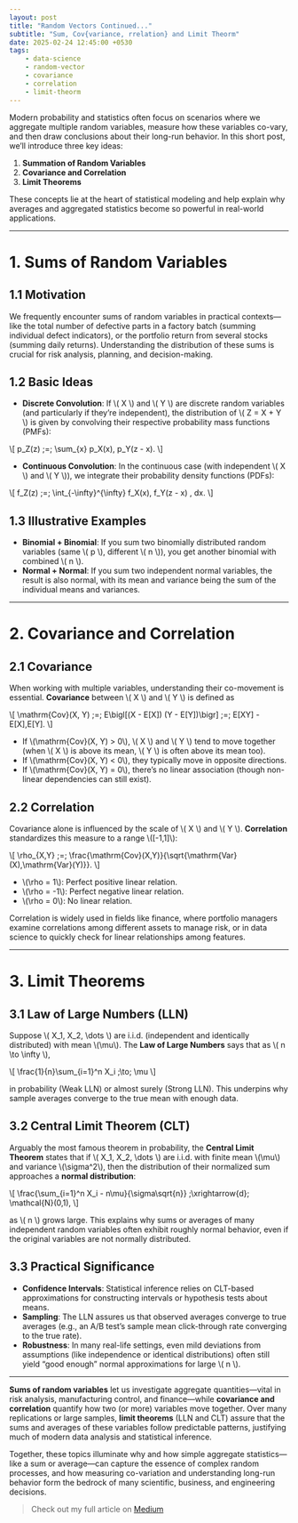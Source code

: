 ```yaml
---
layout: post
title: "Random Vectors Continued..."
subtitle: "Sum, Cov{variance, rrelation} and Limit Theorm"
date: 2025-02-24 12:45:00 +0530
tags: 
    - data-science
    - random-vector
    - covariance
    - correlation
    - limit-theorm
---
```


Modern probability and statistics often focus on scenarios where we aggregate multiple random variables, measure how these variables co-vary, and then draw conclusions about their long-run behavior. In this short post, we’ll introduce three key ideas:

1. **Summation of Random Variables**  
2. **Covariance and Correlation**  
3. **Limit Theorems**

These concepts lie at the heart of statistical modeling and help explain why averages and aggregated statistics become so powerful in real-world applications.

* * *

# 1. Sums of Random Variables

## 1.1 Motivation
We frequently encounter sums of random variables in practical contexts—like the total number of defective parts in a factory batch (summing individual defect indicators), or the portfolio return from several stocks (summing daily returns). Understanding the distribution of these sums is crucial for risk analysis, planning, and decision-making.

## 1.2 Basic Ideas

- **Discrete Convolution**: If \\( X \\) and \\( Y \\) are discrete random variables (and particularly if they’re independent), the distribution of \\( Z = X + Y \\) is given by convolving their respective probability mass functions (PMFs):

\\[
p_Z(z) \;=\; \sum_{x} p_X(x)\, p_Y(z - x).
\\]

- **Continuous Convolution**: In the continuous case (with independent \\( X \\) and \\( Y \\)), we integrate their probability density functions (PDFs):

\\[
f_Z(z) \;=\; \int_{-\infty}^{\infty} f_X(x)\, f_Y(z - x) \, dx.
\\]

## 1.3 Illustrative Examples

- **Binomial + Binomial**: If you sum two binomially distributed random variables (same \\( p \\), different \\( n \\)), you get another binomial with combined \\( n \\).  
- **Normal + Normal**: If you sum two independent normal variables, the result is also normal, with its mean and variance being the sum of the individual means and variances.

---

# 2. Covariance and Correlation

## 2.1 Covariance
When working with multiple variables, understanding their co-movement is essential. **Covariance** between \\( X \\) and \\( Y \\) is defined as

\\[
\mathrm{Cov}(X, Y) 
\;=\; E\bigl[(X - E[X]) (Y - E[Y])\bigr] 
\;=\; E[XY] - E[X]\,E[Y].
\\]

- If \\(\mathrm{Cov}(X, Y) > 0\\), \\( X \\) and \\( Y \\) tend to move together (when \\( X \\) is above its mean, \\( Y \\) is often above its mean too).  
- If \\(\mathrm{Cov}(X, Y) < 0\\), they typically move in opposite directions.  
- If \\(\mathrm{Cov}(X, Y) = 0\\), there’s no linear association (though non-linear dependencies can still exist).

## 2.2 Correlation
Covariance alone is influenced by the scale of \\( X \\) and \\( Y \\). **Correlation** standardizes this measure to a range \\([-1,1]\\):

\\[
\rho_{X,Y} \;=\; \frac{\mathrm{Cov}(X,Y)}{\sqrt{\mathrm{Var}(X)\,\mathrm{Var}(Y)}}.
\\]

- \\(\rho = 1\\): Perfect positive linear relation.  
- \\(\rho = -1\\): Perfect negative linear relation.  
- \\(\rho = 0\\): No linear relation.

Correlation is widely used in fields like finance, where portfolio managers examine correlations among different assets to manage risk, or in data science to quickly check for linear relationships among features.

---

# 3. Limit Theorems

## 3.1 Law of Large Numbers (LLN)
Suppose \\( X_1, X_2, \dots \\) are i.i.d. (independent and identically distributed) with mean \\(\mu\\). The **Law of Large Numbers** says that as \\( n \to \infty \\),

\\[
\frac{1}{n}\sum_{i=1}^n X_i \;\to\; \mu
\\]

in probability (Weak LLN) or almost surely (Strong LLN). This underpins why sample averages converge to the true mean with enough data.

## 3.2 Central Limit Theorem (CLT)
Arguably the most famous theorem in probability, the **Central Limit Theorem** states that if \\( X_1, X_2, \dots \\) are i.i.d. with finite mean \\(\mu\\) and variance \\(\sigma^2\\), then the distribution of their normalized sum approaches a **normal distribution**:

\\[
\frac{\sum_{i=1}^n X_i - n\mu}{\sigma\sqrt{n}}
\;\xrightarrow{d}\;
\mathcal{N}(0,1),
\\]

as \\( n \\) grows large. This explains why sums or averages of many independent random variables often exhibit roughly normal behavior, even if the original variables are not normally distributed.

## 3.3 Practical Significance

- **Confidence Intervals**: Statistical inference relies on CLT-based approximations for constructing intervals or hypothesis tests about means.  
- **Sampling**: The LLN assures us that observed averages converge to true averages (e.g., an A/B test’s sample mean click-through rate converging to the true rate).  
- **Robustness**: In many real-life settings, even mild deviations from assumptions (like independence or identical distributions) often still yield “good enough” normal approximations for large \\( n \\).

* * *

**Sums of random variables** let us investigate aggregate quantities—vital in risk analysis, manufacturing control, and finance—while **covariance and correlation** quantify how two (or more) variables move together. Over many replications or large samples, **limit theorems** (LLN and CLT) assure that the sums and averages of these variables follow predictable patterns, justifying much of modern data analysis and statistical inference.

Together, these topics illuminate why and how simple aggregate statistics—like a sum or average—can capture the essence of complex random processes, and how measuring co-variation and understanding long-run behavior form the bedrock of many scientific, business, and engineering decisions.

> Check out my full article on [Medium](https://medium.com/@ansh1990/)
